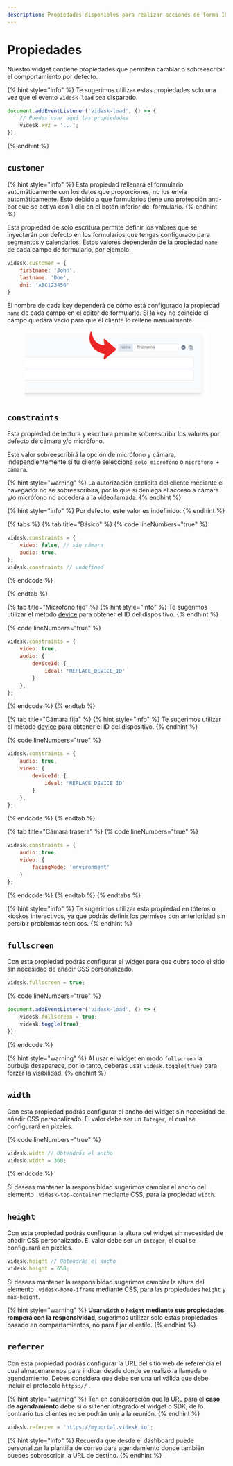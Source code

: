 ```yaml
---
description: Propiedades disponibles para realizar acciones de forma 100% programática
---
```


# Propiedades

Nuestro widget contiene propiedades que permiten cambiar o sobreescribir el comportamiento por defecto.

{% hint style="info" %}
Te sugerimos utilizar estas propiedades solo una vez que el evento `videsk-load` sea disparado.

```javascript
document.addEventListener('videsk-load', () => {
    // Puedes usar aquí las propiedades
    videsk.xyz = '...';
});
```
{% endhint %}

## `customer`

{% hint style="info" %}
Esta propiedad rellenará el formulario automáticamente con los datos que proporciones, no los envía automáticamente. Esto debido a que formularios tiene una protección anti-bot que se activa con 1 clic en el botón inferior del formulario.
{% endhint %}

Esta propiedad de solo escritura permite definir los valores que se inyectarán por defecto en los formularios que tengas configurado para segmentos y calendarios. Estos valores dependerán de la propiedad `name` de cada campo de formulario, por ejemplo:

```javascript
videsk.customer = {
    firstname: 'John',
    lastname: 'Doe',
    dni: 'ABC123456'
}
```

El nombre de cada key dependerá de cómo está configurado la propiedad `name` de cada campo en el editor de formulario. Si la key no coincide el campo quedará vacío para que el cliente lo rellene manualmente.

<figure><img src="../../.gitbook/assets/image (6).png" alt=""><figcaption></figcaption></figure>

## `constraints`

Esta propiedad de lectura y escritura permite sobreescribir los valores por defecto de cámara y/o micrófono.

Este valor sobreescribirá la opción de micrófono y cámara, independientemente si tu cliente selecciona `solo micrófono` o `micrófono + cámara`.

{% hint style="warning" %}
La autorización explícita del cliente mediante el navegador no se sobreescribira, por lo que si deniega el acceso a cámara y/o micrófono no accederá a la videollamada.
{% endhint %}

{% hint style="info" %}
Por defecto, este valor es indefinido.
{% endhint %}

{% tabs %}
{% tab title="Básico" %}
{% code lineNumbers="true" %}
```javascript
videsk.constraints = {
    video: false, // sin cámara
    audio: true,
};
videsk.constraints // undefined
```
{% endcode %}


{% endtab %}

{% tab title="Micrófono fijo" %}
{% hint style="info" %}
Te sugerimos utilizar el método [device](https://developers.videsk.io/widgets/api/metodos#device) para obtener el ID del dispositivo.
{% endhint %}

{% code lineNumbers="true" %}
```javascript
videsk.constraints = {
    video: true,
    audio: {
        deviceId: {
            ideal: 'REPLACE_DEVICE_ID'
        }
    },
};
```
{% endcode %}
{% endtab %}

{% tab title="Cámara fija" %}
{% hint style="info" %}
Te sugerimos utilizar el método [device](https://developers.videsk.io/widgets/api/metodos#device) para obtener el ID del dispositivo.
{% endhint %}

{% code lineNumbers="true" %}
```javascript
videsk.constraints = {
    audio: true,
    video: {
        deviceId: {
            ideal: 'REPLACE_DEVICE_ID'
        }
    },
};
```
{% endcode %}
{% endtab %}

{% tab title="Cámara trasera" %}
{% code lineNumbers="true" %}
```javascript
videsk.constraints = {
    audio: true,
    video: {
        facingMode: 'environment'
    }
};
```
{% endcode %}
{% endtab %}
{% endtabs %}

{% hint style="info" %}
Te sugerimos utilizar esta propiedad en tótems o kioskos interactivos, ya que podrás definir los permisos con anterioridad sin percibir problemas técnicos.
{% endhint %}

## `fullscreen`

Con esta propiedad podrás configurar el widget para que cubra todo el sitio sin necesidad de añadir CSS personalizado.

```javascript
videsk.fullscreen = true;
```

{% code lineNumbers="true" %}
```javascript
document.addEventListener('videsk-load', () => {
    videsk.fullscreen = true;
    videsk.toggle(true);
});
```
{% endcode %}

{% hint style="warning" %}
Al usar el widget en modo `fullscreen` la burbuja desaparece, por lo tanto, deberás usar `videsk.toggle(true)` para forzar la visibilidad.
{% endhint %}

## `width`

Con esta propiedad podrás configurar el ancho del widget sin necesidad de añadir CSS personalizado. El valor debe ser un `Integer`, el cual se configurará en pixeles.

{% code lineNumbers="true" %}
```javascript
videsk.width // Obtendrás el ancho
videsk.width = 360;
```
{% endcode %}

Si deseas mantener la responsibidad sugerimos cambiar el ancho del elemento `.videsk-top-container` mediante CSS, para la propiedad `width`.

## `height`

Con esta propiedad podrás configurar la altura del widget sin necesidad de añadir CSS personalizado. El valor debe ser un `Integer`, el cual se configurará en pixeles.

```javascript
videsk.height // Obtendrás el ancho
videsk.height = 650;
```

Si deseas mantener la responsibidad sugerimos cambiar la altura del elemento `.videsk-home-iframe` mediante CSS, para las propiedades `height` y `max-height`.

{% hint style="warning" %}
**Usar `width` o `height` mediante sus propiedades romperá con la responsividad**, sugerimos utilizar solo estas propiedades basado en compartamientos, no para fijar el estilo.
{% endhint %}

## `referrer`

Con esta propiedad podrás configurar la URL del sitio web de referencia el cual almacenaremos para indicar desde donde se realizó la llamada o agendamiento. Debes considera que debe ser una url válida que debe incluir el protocolo `https://` .

{% hint style="warning" %}
Ten en consideración que la URL para el **caso de agendamiento** debe si o si tener integrado el widget o SDK, de lo contrario tus clientes no se podrán unir a la reunión.
{% endhint %}

```javascript
videsk.referrer = 'https://myportal.videsk.io';
```

{% hint style="info" %}
Recuerda que desde el dashboard puede personalizar la plantilla de correo para agendamiento donde también puedes sobrescribir la URL de destino.
{% endhint %}
